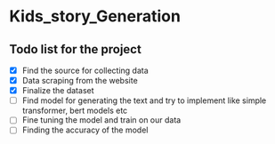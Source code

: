 # Kids_story_Generation
## Todo list for the project
- [x] Find the source for collecting data
- [x] Data scraping from the website
- [x] Finalize the dataset
- [ ] Find model for generating the text and try to implement like simple transformer, bert models etc
- [ ] Fine tuning the model and train on our data
- [ ] Finding the accuracy of the model
